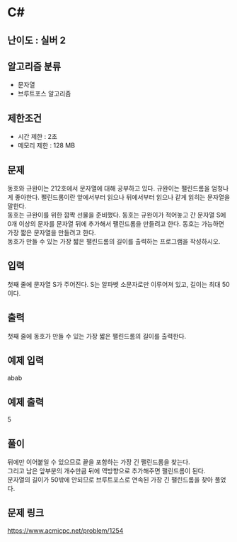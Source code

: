 # C#

## 난이도 : 실버 2

## 알고리즘 분류
  - 문자열
  - 브루트포스 알고리즘

## 제한조건
  - 시간 제한 : 2초
  - 메모리 제한 : 128 MB

## 문제
동호와 규완이는 212호에서 문자열에 대해 공부하고 있다. 규완이는 팰린드롬을 엄청나게 좋아한다. 팰린드롬이란 앞에서부터 읽으나 뒤에서부터 읽으나 같게 읽히는 문자열을 말한다.<br/>
동호는 규완이를 위한 깜짝 선물을 준비했다. 동호는 규완이가 적어놓고 간 문자열 S에 0개 이상의 문자를 문자열 뒤에 추가해서 팰린드롬을 만들려고 한다. 동호는 가능하면 가장 짧은 문자열을 만들려고 한다.<br/>
동호가 만들 수 있는 가장 짧은 팰린드롬의 길이를 출력하는 프로그램을 작성하시오.<br/>

## 입력
첫째 줄에 문자열 S가 주어진다. S는 알파벳 소문자로만 이루어져 있고, 길이는 최대 50이다.<br/>

## 출력
첫째 줄에 동호가 만들 수 있는 가장 짧은 팰린드롬의 길이를 출력한다.<br/>

## 예제 입력
abab<br/>

## 예제 출력
5<br/>

## 풀이
뒤에만 이어붙일 수 있으므로 끝을 포함하는 가장 긴 팰린드롬을 찾는다.<br/>
그리고 남은 앞부분의 개수만큼 뒤에 역방향으로 추가해주면 팰린드롬이 된다.<br/>
문자열의 길이가 50밖에 안되므로 브루트포스로 연속된 가장 긴 팰린드롬을 찾아 풀었다.<br/>


## 문제 링크
https://www.acmicpc.net/problem/1254